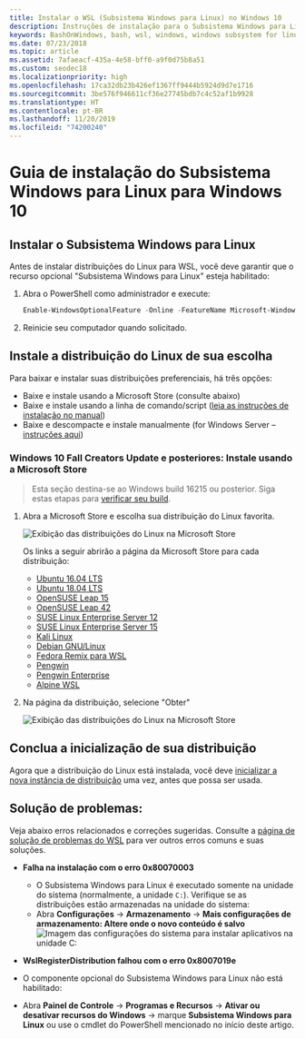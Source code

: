 ```yaml
---
title: Instalar o WSL (Subsistema Windows para Linux) no Windows 10
description: Instruções de instalação para o Subsistema Windows para Linux no Windows 10.
keywords: BashOnWindows, bash, wsl, windows, windows subsystem for linux, windowssubsystem, ubuntu, debian, suse, windows 10, install
ms.date: 07/23/2018
ms.topic: article
ms.assetid: 7afaeacf-435a-4e58-bff0-a9f0d75b8a51
ms.custom: seodec18
ms.localizationpriority: high
ms.openlocfilehash: 17ca32db23b426ef1367ff9444b5924d9d7e1716
ms.sourcegitcommit: 3be576f946611cf36e27745bdb7c4c52af1b9928
ms.translationtype: HT
ms.contentlocale: pt-BR
ms.lasthandoff: 11/20/2019
ms.locfileid: "74200240"
---
```

# <a name="windows-subsystem-for-linux-installation-guide-for-windows-10"></a>Guia de instalação do Subsistema Windows para Linux para Windows 10

## <a name="install-the-windows-subsystem-for-linux"></a>Instalar o Subsistema Windows para Linux

Antes de instalar distribuições do Linux para WSL, você deve garantir que o recurso opcional "Subsistema Windows para Linux" esteja habilitado:

1. Abra o PowerShell como administrador e execute:
    ```powershell
    Enable-WindowsOptionalFeature -Online -FeatureName Microsoft-Windows-Subsystem-Linux
    ```

2. Reinicie seu computador quando solicitado.

## <a name="install-your-linux-distribution-of-choice"></a>Instale a distribuição do Linux de sua escolha
Para baixar e instalar suas distribuições preferenciais, há três opções:
* Baixe e instale usando a Microsoft Store (consulte abaixo)
* Baixe e instale usando a linha de comando/script ([leia as instruções de instalação no manual](install-manual.md))
* Baixe e descompacte e instale manualmente (for Windows Server – [instruções aqui](install-on-server.md))

### <a name="windows-10-fall-creators-update-and-later-install-from-the-microsoft-store"></a>Windows 10 Fall Creators Update e posteriores: Instale usando a Microsoft Store

> Esta seção destina-se ao Windows build 16215 ou posterior.  Siga estas etapas para [verificar seu build](troubleshooting.md#check-your-build-number). 

1. Abra a Microsoft Store e escolha sua distribuição do Linux favorita.

    ![Exibição das distribuições do Linux na Microsoft Store](media/store.png)

    Os links a seguir abrirão a página da Microsoft Store para cada distribuição:

    * [Ubuntu 16.04 LTS](https://www.microsoft.com/store/apps/9pjn388hp8c9)
    * [Ubuntu 18.04 LTS](https://www.microsoft.com/store/apps/9N9TNGVNDL3Q)
    * [OpenSUSE Leap 15](https://www.microsoft.com/store/apps/9n1tb6fpvj8c)
    * [OpenSUSE Leap 42](https://www.microsoft.com/store/apps/9njvjts82tjx)
    * [SUSE Linux Enterprise Server 12](https://www.microsoft.com/store/apps/9p32mwbh6cns)
    * [SUSE Linux Enterprise Server 15](https://www.microsoft.com/store/apps/9pmw35d7fnlx)
    * [Kali Linux](https://www.microsoft.com/store/apps/9PKR34TNCV07)
    * [Debian GNU/Linux](https://www.microsoft.com/store/apps/9MSVKQC78PK6)
    * [Fedora Remix para WSL](https://www.microsoft.com/store/apps/9n6gdm4k2hnc)
    * [Pengwin](https://www.microsoft.com/store/apps/9NV1GV1PXZ6P)
    * [Pengwin Enterprise](https://www.microsoft.com/store/apps/9N8LP0X93VCP)
    * [Alpine WSL](https://www.microsoft.com/store/apps/9p804crf0395)

1. Na página da distribuição, selecione "Obter"

    ![Exibição das distribuições do Linux na Microsoft Store](media/UbuntuStore.png)

## <a name="complete-initialization-of-your-distro"></a>Conclua a inicialização de sua distribuição
Agora que a distribuição do Linux está instalada, você deve [inicializar a nova instância de distribuição](initialize-distro.md) uma vez, antes que possa ser usada.

## <a name="troubleshooting"></a>Solução de problemas: 

Veja abaixo erros relacionados e correções sugeridas. Consulte a [página de solução de problemas do WSL](troubleshooting.md) para ver outros erros comuns e suas soluções.

* **Falha na instalação com o erro 0x80070003**
    * O Subsistema Windows para Linux é executado somente na unidade do sistema (normalmente, a unidade `C:`). Verifique se as distribuições estão armazenadas na unidade do sistema:  
    * Abra **Configurações** -> **Armazenamento** -> **Mais configurações de armazenamento: Altere onde o novo conteúdo é salvo**
    ![Imagem das configurações do sistema para instalar aplicativos na unidade C:](media/AppStorage.png)
    
    
 * **WslRegisterDistribution falhou com o erro 0x8007019e**   
  * O componente opcional do Subsistema Windows para Linux não está habilitado: 
   * Abra **Painel de Controle** -> **Programas e Recursos** -> **Ativar ou desativar recursos do Windows** -> marque **Subsistema Windows para Linux** ou use o cmdlet do PowerShell mencionado no início deste artigo.
